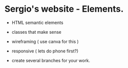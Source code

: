 # Sergio's website - Elements.

- HTML semantic elements
- classes that make sense
- wireframing
 ( use canva for this )

- responsive ( lets do phone first?)
- create several branches for your work.




